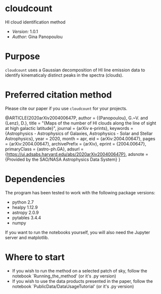 # cloudcount
HI cloud identification method

- *Version:* 1.0.1
- *Author:* Gina Panopoulou


Purpose
=======
`cloudcount` uses a Gaussian decomposition of HI line emission data to identify kinematicaly distinct peaks in the spectra (clouds). 

Preferred citation method
=========================

Please cite our paper if you use `cloudcount` for your projects.

@ARTICLE{2020arXiv200400647P,
       author = {{Panopoulou}, G.~V. and {Lenz}, D.},
        title = "{Maps of the number of HI clouds along the line of sight at high galactic latitude}",
      journal = {arXiv e-prints},
     keywords = {Astrophysics - Astrophysics of Galaxies, Astrophysics - Solar and Stellar Astrophysics},
         year = 2020,
        month = apr,
          eid = {arXiv:2004.00647},
        pages = {arXiv:2004.00647},
archivePrefix = {arXiv},
       eprint = {2004.00647},
 primaryClass = {astro-ph.GA},
       adsurl = {https://ui.adsabs.harvard.edu/abs/2020arXiv200400647P},
      adsnote = {Provided by the SAO/NASA Astrophysics Data System}
}

Dependencies
======
The program has been tested to work with the following package versions:
- python 2.7
- healpy 1.12.9
- astropy 2.0.9
- pytables 3.4.4
- numpy

If you want to run the notebooks yourself, you will also need the Jupyter
server and matplotlib.

Where to start
======
- If you wish to run the method on a selected patch of sky, follow the notebook `Running_the_method' (or it's .py version)
- If you wish to use the data products presented in the paper, follow the notebook `PublicData/DataUsageTutorial' (or it's .py version)
